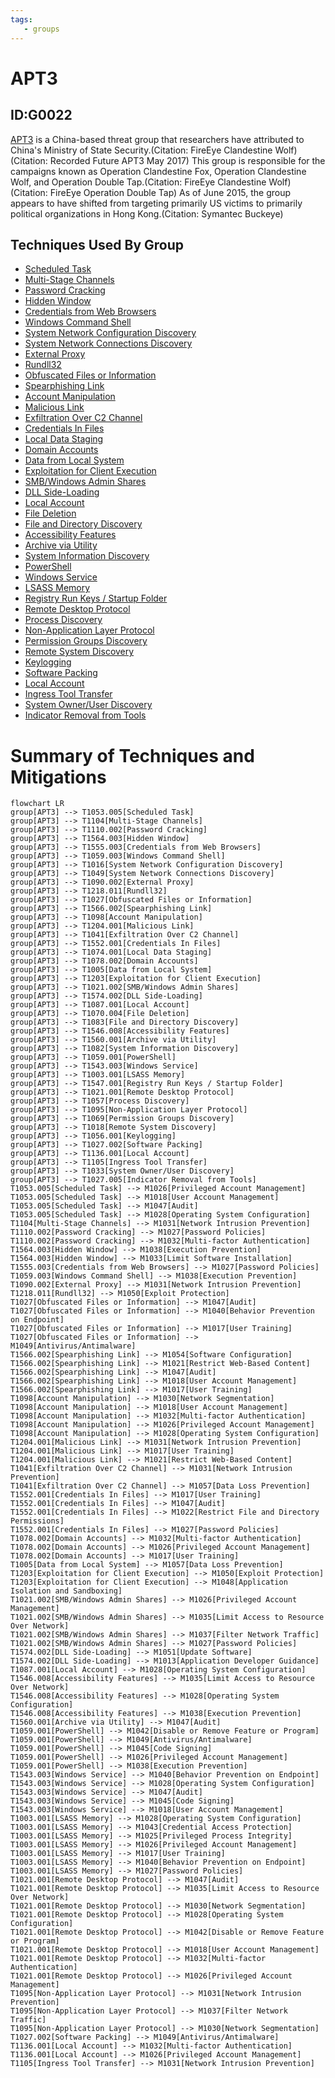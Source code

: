 ```yaml
---
tags:
   - groups
---
```

# APT3
## ID:G0022
[APT3](/mitre/groups/G0022) is a China-based threat group that researchers have attributed to China's Ministry of State Security.(Citation: FireEye Clandestine Wolf)(Citation: Recorded Future APT3 May 2017) This group is responsible for the campaigns known as Operation Clandestine Fox, Operation Clandestine Wolf, and Operation Double Tap.(Citation: FireEye Clandestine Wolf)(Citation: FireEye Operation Double Tap) As of June 2015, the group appears to have shifted from targeting primarily US victims to primarily political organizations in Hong Kong.(Citation: Symantec Buckeye)
## Techniques Used By Group
* [Scheduled Task](techniques/T1053/005)
* [Multi-Stage Channels](techniques/T1104)
* [Password Cracking](techniques/T1110/002)
* [Hidden Window](techniques/T1564/003)
* [Credentials from Web Browsers](techniques/T1555/003)
* [Windows Command Shell](techniques/T1059/003)
* [System Network Configuration Discovery](techniques/T1016)
* [System Network Connections Discovery](techniques/T1049)
* [External Proxy](techniques/T1090/002)
* [Rundll32](techniques/T1218/011)
* [Obfuscated Files or Information](techniques/T1027)
* [Spearphishing Link](techniques/T1566/002)
* [Account Manipulation](techniques/T1098)
* [Malicious Link](techniques/T1204/001)
* [Exfiltration Over C2 Channel](techniques/T1041)
* [Credentials In Files](techniques/T1552/001)
* [Local Data Staging](techniques/T1074/001)
* [Domain Accounts](techniques/T1078/002)
* [Data from Local System](techniques/T1005)
* [Exploitation for Client Execution](techniques/T1203)
* [SMB/Windows Admin Shares](techniques/T1021/002)
* [DLL Side-Loading](techniques/T1574/002)
* [Local Account](techniques/T1087/001)
* [File Deletion](techniques/T1070/004)
* [File and Directory Discovery](techniques/T1083)
* [Accessibility Features](techniques/T1546/008)
* [Archive via Utility](techniques/T1560/001)
* [System Information Discovery](techniques/T1082)
* [PowerShell](techniques/T1059/001)
* [Windows Service](techniques/T1543/003)
* [LSASS Memory](techniques/T1003/001)
* [Registry Run Keys / Startup Folder](techniques/T1547/001)
* [Remote Desktop Protocol](techniques/T1021/001)
* [Process Discovery](techniques/T1057)
* [Non-Application Layer Protocol](techniques/T1095)
* [Permission Groups Discovery](techniques/T1069)
* [Remote System Discovery](techniques/T1018)
* [Keylogging](techniques/T1056/001)
* [Software Packing](techniques/T1027/002)
* [Local Account](techniques/T1136/001)
* [Ingress Tool Transfer](techniques/T1105)
* [System Owner/User Discovery](techniques/T1033)
* [Indicator Removal from Tools](techniques/T1027/005)

# Summary of Techniques and Mitigations
```mermaid
flowchart LR
group[APT3] --> T1053.005[Scheduled Task]
group[APT3] --> T1104[Multi-Stage Channels]
group[APT3] --> T1110.002[Password Cracking]
group[APT3] --> T1564.003[Hidden Window]
group[APT3] --> T1555.003[Credentials from Web Browsers]
group[APT3] --> T1059.003[Windows Command Shell]
group[APT3] --> T1016[System Network Configuration Discovery]
group[APT3] --> T1049[System Network Connections Discovery]
group[APT3] --> T1090.002[External Proxy]
group[APT3] --> T1218.011[Rundll32]
group[APT3] --> T1027[Obfuscated Files or Information]
group[APT3] --> T1566.002[Spearphishing Link]
group[APT3] --> T1098[Account Manipulation]
group[APT3] --> T1204.001[Malicious Link]
group[APT3] --> T1041[Exfiltration Over C2 Channel]
group[APT3] --> T1552.001[Credentials In Files]
group[APT3] --> T1074.001[Local Data Staging]
group[APT3] --> T1078.002[Domain Accounts]
group[APT3] --> T1005[Data from Local System]
group[APT3] --> T1203[Exploitation for Client Execution]
group[APT3] --> T1021.002[SMB/Windows Admin Shares]
group[APT3] --> T1574.002[DLL Side-Loading]
group[APT3] --> T1087.001[Local Account]
group[APT3] --> T1070.004[File Deletion]
group[APT3] --> T1083[File and Directory Discovery]
group[APT3] --> T1546.008[Accessibility Features]
group[APT3] --> T1560.001[Archive via Utility]
group[APT3] --> T1082[System Information Discovery]
group[APT3] --> T1059.001[PowerShell]
group[APT3] --> T1543.003[Windows Service]
group[APT3] --> T1003.001[LSASS Memory]
group[APT3] --> T1547.001[Registry Run Keys / Startup Folder]
group[APT3] --> T1021.001[Remote Desktop Protocol]
group[APT3] --> T1057[Process Discovery]
group[APT3] --> T1095[Non-Application Layer Protocol]
group[APT3] --> T1069[Permission Groups Discovery]
group[APT3] --> T1018[Remote System Discovery]
group[APT3] --> T1056.001[Keylogging]
group[APT3] --> T1027.002[Software Packing]
group[APT3] --> T1136.001[Local Account]
group[APT3] --> T1105[Ingress Tool Transfer]
group[APT3] --> T1033[System Owner/User Discovery]
group[APT3] --> T1027.005[Indicator Removal from Tools]
T1053.005[Scheduled Task] --> M1026[Privileged Account Management]
T1053.005[Scheduled Task] --> M1018[User Account Management]
T1053.005[Scheduled Task] --> M1047[Audit]
T1053.005[Scheduled Task] --> M1028[Operating System Configuration]
T1104[Multi-Stage Channels] --> M1031[Network Intrusion Prevention]
T1110.002[Password Cracking] --> M1027[Password Policies]
T1110.002[Password Cracking] --> M1032[Multi-factor Authentication]
T1564.003[Hidden Window] --> M1038[Execution Prevention]
T1564.003[Hidden Window] --> M1033[Limit Software Installation]
T1555.003[Credentials from Web Browsers] --> M1027[Password Policies]
T1059.003[Windows Command Shell] --> M1038[Execution Prevention]
T1090.002[External Proxy] --> M1031[Network Intrusion Prevention]
T1218.011[Rundll32] --> M1050[Exploit Protection]
T1027[Obfuscated Files or Information] --> M1047[Audit]
T1027[Obfuscated Files or Information] --> M1040[Behavior Prevention on Endpoint]
T1027[Obfuscated Files or Information] --> M1017[User Training]
T1027[Obfuscated Files or Information] --> M1049[Antivirus/Antimalware]
T1566.002[Spearphishing Link] --> M1054[Software Configuration]
T1566.002[Spearphishing Link] --> M1021[Restrict Web-Based Content]
T1566.002[Spearphishing Link] --> M1047[Audit]
T1566.002[Spearphishing Link] --> M1018[User Account Management]
T1566.002[Spearphishing Link] --> M1017[User Training]
T1098[Account Manipulation] --> M1030[Network Segmentation]
T1098[Account Manipulation] --> M1018[User Account Management]
T1098[Account Manipulation] --> M1032[Multi-factor Authentication]
T1098[Account Manipulation] --> M1026[Privileged Account Management]
T1098[Account Manipulation] --> M1028[Operating System Configuration]
T1204.001[Malicious Link] --> M1031[Network Intrusion Prevention]
T1204.001[Malicious Link] --> M1017[User Training]
T1204.001[Malicious Link] --> M1021[Restrict Web-Based Content]
T1041[Exfiltration Over C2 Channel] --> M1031[Network Intrusion Prevention]
T1041[Exfiltration Over C2 Channel] --> M1057[Data Loss Prevention]
T1552.001[Credentials In Files] --> M1017[User Training]
T1552.001[Credentials In Files] --> M1047[Audit]
T1552.001[Credentials In Files] --> M1022[Restrict File and Directory Permissions]
T1552.001[Credentials In Files] --> M1027[Password Policies]
T1078.002[Domain Accounts] --> M1032[Multi-factor Authentication]
T1078.002[Domain Accounts] --> M1026[Privileged Account Management]
T1078.002[Domain Accounts] --> M1017[User Training]
T1005[Data from Local System] --> M1057[Data Loss Prevention]
T1203[Exploitation for Client Execution] --> M1050[Exploit Protection]
T1203[Exploitation for Client Execution] --> M1048[Application Isolation and Sandboxing]
T1021.002[SMB/Windows Admin Shares] --> M1026[Privileged Account Management]
T1021.002[SMB/Windows Admin Shares] --> M1035[Limit Access to Resource Over Network]
T1021.002[SMB/Windows Admin Shares] --> M1037[Filter Network Traffic]
T1021.002[SMB/Windows Admin Shares] --> M1027[Password Policies]
T1574.002[DLL Side-Loading] --> M1051[Update Software]
T1574.002[DLL Side-Loading] --> M1013[Application Developer Guidance]
T1087.001[Local Account] --> M1028[Operating System Configuration]
T1546.008[Accessibility Features] --> M1035[Limit Access to Resource Over Network]
T1546.008[Accessibility Features] --> M1028[Operating System Configuration]
T1546.008[Accessibility Features] --> M1038[Execution Prevention]
T1560.001[Archive via Utility] --> M1047[Audit]
T1059.001[PowerShell] --> M1042[Disable or Remove Feature or Program]
T1059.001[PowerShell] --> M1049[Antivirus/Antimalware]
T1059.001[PowerShell] --> M1045[Code Signing]
T1059.001[PowerShell] --> M1026[Privileged Account Management]
T1059.001[PowerShell] --> M1038[Execution Prevention]
T1543.003[Windows Service] --> M1040[Behavior Prevention on Endpoint]
T1543.003[Windows Service] --> M1028[Operating System Configuration]
T1543.003[Windows Service] --> M1047[Audit]
T1543.003[Windows Service] --> M1045[Code Signing]
T1543.003[Windows Service] --> M1018[User Account Management]
T1003.001[LSASS Memory] --> M1028[Operating System Configuration]
T1003.001[LSASS Memory] --> M1043[Credential Access Protection]
T1003.001[LSASS Memory] --> M1025[Privileged Process Integrity]
T1003.001[LSASS Memory] --> M1026[Privileged Account Management]
T1003.001[LSASS Memory] --> M1017[User Training]
T1003.001[LSASS Memory] --> M1040[Behavior Prevention on Endpoint]
T1003.001[LSASS Memory] --> M1027[Password Policies]
T1021.001[Remote Desktop Protocol] --> M1047[Audit]
T1021.001[Remote Desktop Protocol] --> M1035[Limit Access to Resource Over Network]
T1021.001[Remote Desktop Protocol] --> M1030[Network Segmentation]
T1021.001[Remote Desktop Protocol] --> M1028[Operating System Configuration]
T1021.001[Remote Desktop Protocol] --> M1042[Disable or Remove Feature or Program]
T1021.001[Remote Desktop Protocol] --> M1018[User Account Management]
T1021.001[Remote Desktop Protocol] --> M1032[Multi-factor Authentication]
T1021.001[Remote Desktop Protocol] --> M1026[Privileged Account Management]
T1095[Non-Application Layer Protocol] --> M1031[Network Intrusion Prevention]
T1095[Non-Application Layer Protocol] --> M1037[Filter Network Traffic]
T1095[Non-Application Layer Protocol] --> M1030[Network Segmentation]
T1027.002[Software Packing] --> M1049[Antivirus/Antimalware]
T1136.001[Local Account] --> M1032[Multi-factor Authentication]
T1136.001[Local Account] --> M1026[Privileged Account Management]
T1105[Ingress Tool Transfer] --> M1031[Network Intrusion Prevention]
```